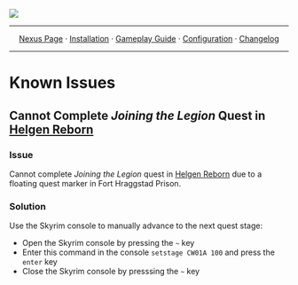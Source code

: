 <a href="https://www.youtube.com/watch?v=70DZ5UV1Bdo"><img src="images/banner.webp" target="_blank"></a>

---

<p align="center">
  <a href="https://www.nexusmods.com/skyrimspecialedition/mods/58229">Nexus Page</a> ·
  <a href="README.md">Installation</a> ·
  <a href="GAMEPLAY.md">Gameplay Guide</a> ·
  <a href="CONFIGURATION.md">Configuration</a> ·
  <a href="CHANGELOG.md">Changelog</a>
</p>

---

# Known Issues

## Cannot Complete _Joining the Legion_ Quest in [Helgen Reborn](https://www.nexusmods.com/skyrimspecialedition/mods/5673)

### Issue

Cannot complete _Joining the Legion_ quest in [Helgen Reborn](https://www.nexusmods.com/skyrimspecialedition/mods/5673) due to a floating quest marker in Fort Hraggstad Prison.

### Solution

Use the Skyrim console to manually advance to the next quest stage:

- Open the Skyrim console by pressing the <code>~</code> key
- Enter this command in the console <code>setstage CW01A 100</code> and press the <code>enter</code> key
- Close the Skyrim console by presssing the <code>~</code> key
